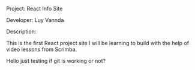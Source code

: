 Project: React Info Site

Developer: Luy Vannda

Description:

This is the first React project site I will be learning to build with the help of video lessons from Scrimba.

Hello just testing if git is working or not?
